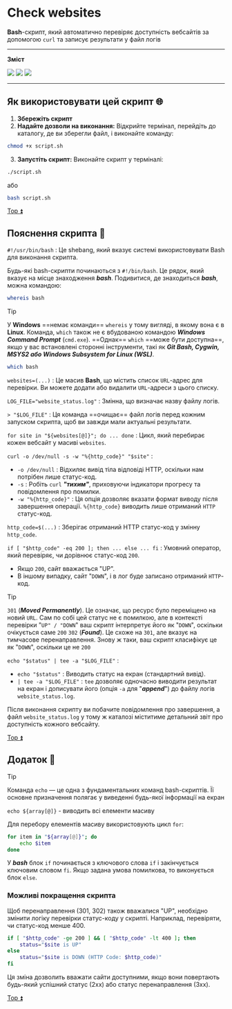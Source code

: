 <a id="top"></a>

# Check websites

**Bash**-скрипт, який автоматично перевіряє доступність вебсайтів за допомогою ```curl``` та записує результати у файл логів

---

**Зміст**

<a href="#1"><img src="https://img.shields.io/badge/Як використовувати цей скрипт-512BD4?style=for-the-badge"/></a> <a href="#2"><img src="https://img.shields.io/badge/Пояснення скрипта-ECD53F?style=for-the-badge"/></a> <a href="#3"><img src="https://img.shields.io/badge/Додаток-007054?style=for-the-badge"/></a>

---

<a id="1"></a>

## Як використовувати цей скрипт 🌐

1. **Збережіть скрипт**
2. **Надайте дозволи на виконання:** Відкрийте термінал, перейдіть до каталогу, де ви зберегли файл, і виконайте команду:

```bash
chmod +x script.sh
```

3. **Запустіть скрипт:** Виконайте скрипт у терміналі:

```bash
./script.sh
```
або
```bash
bash script.sh
```

[Top :arrow_double_up:](#top)

<a id="2"></a>

## Пояснення скрипта 📖

```#!/usr/bin/bash``` : Це shebang, який вказує системі використовувати Bash для виконання скрипта.

Будь-які bash-скрипти починаються з ```#!/bin/bash```. Це рядок, який вказує на місце знаходження ***bash***. Подивитися, де знаходиться ***bash***, можна командою:

```bash
whereis bash
```

>[!tip]
>У **Windows** ==немає команди== ```whereis``` у тому вигляді, в якому вона є в **Linux**. Команда, ```which``` також не є вбудованою командою ***Windows Command Prompt*** (```cmd.exe```). ==Однак== ```which``` ==може бути доступна==, якщо у вас встановлені сторонні інструменти, такі як ***Git Bash, Cygwin, MSYS2 або Windows Subsystem for Linux (WSL)***.

```bash
which bash
```

```websites=(...)``` : Це масив **Bash**, що містить список ```URL```-адрес для перевірки. Ви можете додати або видалити ```URL```-адреси з цього списку.

```LOG_FILE="website_status.log"``` : Змінна, що визначає назву файлу логів.

```> "$LOG_FILE"``` : Ця команда ==очищає== файл логів перед кожним запуском скрипта, щоб ви завжди мали актуальні результати.

```for site in "${websites[@]}"; do ... done``` : Цикл, який перебирає кожен вебсайт у масиві ```websites```.

```curl -o /dev/null -s -w "%{http_code}" "$site"``` :

- ```-o /dev/null``` : Відхиляє вивід тіла відповіді HTTP, оскільки нам потрібен лише статус-код.
- ```-s``` : Робіть ```curl``` ***"тихим"***, приховуючи індикатори прогресу та повідомлення про помилки.
- ```-w "%{http_code}"``` : Ця опція дозволяє вказати формат виводу після завершення операції. ```%{http_code}``` виводить лише отриманий ```HTTP``` статус-код.

```http_code=$(...)``` : Зберігає отриманий HTTP статус-код у змінну ```http_code```.

```if [ "$http_code" -eq 200 ]; then ... else ... fi``` : Умовний оператор, який перевіряє, чи дорівнює статус-код ```200```.

- Якщо ```200```, сайт вважається "UP".
- В іншому випадку, сайт "```DOWN```", і в лог буде записано отриманий ```HTTP```-код.

>[!tip]
>```301``` (***Moved Permanently***). Це означає, що ресурс було переміщено на новий ```URL```. Сам по собі цей статус не є помилкою, але в контексті перевірки "```UP" / "DOWN```" ваш скрипт інтерпретує його як "```DOWN```", оскільки очікується саме ```200```
>```302``` (***Found***). Це схоже на ```301```, але вказує на тимчасове перенаправлення. Знову ж таки, ваш скрипт класифікує це як "```DOWN```", оскільки це не ```200```

```echo "$status" | tee -a "$LOG_FILE"``` :

- ```echo "$status"``` : Виводить статус на екран (стандартний вивід).
- ```| tee -a "$LOG_FILE"``` : ```tee``` дозволяє одночасно виводити результат на екран і дописувати його (опція ```-a``` для "***append***") до файлу логів ```website_status.log```.

Після виконання скрипту ви побачите повідомлення про завершення, а файл ```website_status.log``` у тому ж каталозі міститиме детальний звіт про доступність кожного вебсайту.

[Top :arrow_double_up:](#top)

<a id="3"></a>

## Додаток 📌

>[!tip]
>Команда ```echo``` — це одна з фундаментальних команд bash-скриптів. Її основне призначення полягає у виведенні будь-якої інформації на екран

```echo ${array[@]}``` - виводить всі елементи масиву

Для перебору елементів масиву використовують цикл ```for```:

```bash
for item in "${array[@]}"; do
    echo $item
done
```

У ***bash*** блок ```if``` починається з ключового слова ```if``` і закінчується ключовим словом ```fi```. Якщо задана умова помилкова, то виконується блок ```else```.

### Можливі покращення скрипта

Щоб перенаправлення (301, 302) також вважалися "UP", необхідно змінити логіку перевірки статус-коду у скрипті. Наприклад, перевіряти, чи статус-код менше 400.

```bash
if [ "$http_code" -ge 200 ] && [ "$http_code" -lt 400 ]; then
    status="$site is UP"
else
    status="$site is DOWN (HTTP Code: $http_code)"
fi
```

Ця зміна дозволить вважати сайти доступними, якщо вони повертають будь-який успішний статус (2xx) або статус перенаправлення (3xx).

[Top :arrow_double_up:](#top)